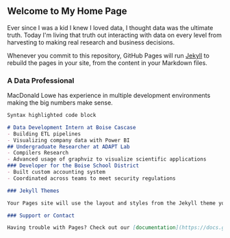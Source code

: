 ## Welcome to My Home Page

Ever since I was a kid I knew I loved data, I thought data was the ultimate truth. Today I'm living that truth out interacting with data on every level from harvesting to making real research and business decisions.

Whenever you commit to this repository, GitHub Pages will run [Jekyll](https://jekyllrb.com/) to rebuild the pages in your site, from the content in your Markdown files.

### A Data Professional

MacDonald Lowe has experience in multiple development environments making the big numbers make sense.

```markdown
Syntax highlighted code block

# Data Development Intern at Boise Cascase
- Building ETL pipelines
- Visualizing company data with Power BI
## Undergraduate Researcher at ADAPT Lab
- Compilers Research
- Advanced usage of graphviz to visualize scientific applications
### Developer for the Boise School District
- Built custom accounting system
- Coordinated across teams to meet security regulations

### Jekyll Themes

Your Pages site will use the layout and styles from the Jekyll theme you have selected in your [repository settings](https://github.com/macdonaldlowe/macdonaldlowe.github.io/settings/pages). The name of this theme is saved in the Jekyll `_config.yml` configuration file.

### Support or Contact

Having trouble with Pages? Check out our [documentation](https://docs.github.com/categories/github-pages-basics/) or [contact support](https://support.github.com/contact) and we’ll help you sort it out.
